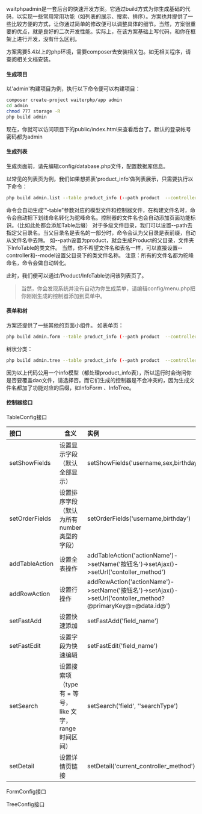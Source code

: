 waitphpadmin是一套后台的快速开发方案。它通过build方式为你生成基础的代码，以实现一些常用常用功能（如列表的展示、搜索、排序）。方案也并提供了一些比较方便的方式，让你通过简单的修改便可以调整具体的细节。当然，方案很重要的优点，就是良好的二次开发性能。实际上，在该方案基础上写代码，和你在框架上进行开发，没有什么区别。

方案需要5.4以上的php环境，需要composer去安装相关包。如无相关程序，请查阅相关文档安装。

#### 生成项目

 以'admin'构建项目为例，执行以下命令便可以构建项目：

```bash
composer create-project waiterphp/app admin
cd admin
chmod 777 storage -R
php build admin
```
 
现在，你就可以访问项目下的public/index.html来查看后台了。默认的登录帐号密码都为admin

#### 生成列表
生成页面前，请先编辑config/database.php文件，配置数据库信息。

以常见的列表页为例，我们如果想把表'product_info'做列表展示，只需要执行以下命令：
```bash
php build admin.list --table product_info (--path product  --controller controller_name --model model_name)
```
命令会自动生成’“-table”参数对应的模型文件和控制器文件，在构建文件名时，命令会自动把下划线命名转化为驼峰命名。控制器的文件名也会自动添加页面功能标识。（比如此处都会添加Table后缀）
对于多级文件目录，我们可以设置--path去指定父目录名。当父目录名是表名的一部分时，命令会认为父目录是表前缀，自动从文件名中去除。
如--path设置为product，就会生成Product的父目录，文件夹下InfoTable的类文件。
当然，你不希望文件名和表名一样，可以直接设置--controller和--model设置父目录下的类文件名称。
注意：所有的文件名都为驼峰命名，命令会做自动转化。

此时，我们便可以通过/Product/InfoTable访问该列表页了。

> 当然，你会发现系统并没有自动为你生成菜单，请编辑config/menu.php把你刚刚生成的控制器添加到菜单中。

#### 表单和树
方案还提供了一些其他的页面小组件。
如表单页：
``` bash
php build admin.form --table product_info (--path product  --controller controller_name --model model_name)
```
树状分类：
``` bash
php build admin.tree --table product_info (--path product  --controller controller_name --model model_name)
```

因为以上代码公用一个info模型（都处理product_info表），所以运行时会询问你是否要覆盖dao文件，请选择否。而它们生成的控制器是不会冲突的，因为生成文件名都加了功能对应的后缀，如InfoForm  、InfoTree。

#### 控制器接口

TableConfig接口

| 接口      |    含义 | 实例|
| :-------- | --------| :-- |
| setShowFields  | 设置显示字段（默认全部显示） |  setShowFields('username,sex,birthday')   |
| setOrderFields     |   设置排序字段（默认为所有number类型的字段） |  setOrderFields('username,birthday')  |
| addTableAction      |    设置全表操作 | addTableAction('actionName')->setName('按钮名')->setAjax()->setUrl('contoller_method')|
|addRowAction|设置行操作|addRowAction('actionName')->setName('按钮名')->setAjax()->setUrl('contoller_method?@primaryKey@=@data.id@')|
|setFastAdd|设置快速添加|setFastAdd('field_name')|
|setFastEdit|设置字段为快速编辑|setFastEdit('field_name')|
|setSearch|设置搜索项（type有 = 等号， like 文字，range 时间区间）|setSearch('field', ''searchType') |
|setDetail|设置详情页链接|setDetail('current_controller_method')|


FormConfig接口

TreeConfig接口

